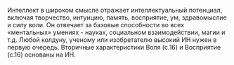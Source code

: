 Интеллект в широком смысле отражает интеллектуальный потенциал, включая творчество, интуицию, память, восприятие, ум, здравомыслие и силу воли. Он отвечает за базовые способности во всех «ментальных» умениях - науках, социальном взаимодействии,
магии и т.д. Любой колдуну, ученому или изобретателю высокий ИН нужен в первую очередь. Вторичные характеристики Воля (с.16) и Восприятие (с.16) основаны на ИН.

